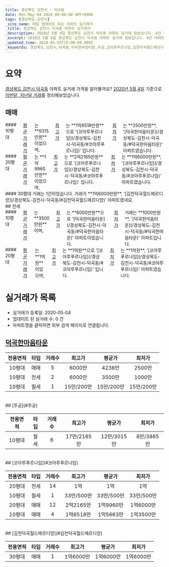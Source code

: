 ```yaml
---
title: 경상북도 김천시 - 덕곡동
date: Mon May 04 2020 00:00:00 GMT+0900
tags: [경상북도-김천시]
_site_name: 매일 업데이트 되는 아파트 실거래가
_title: 경상북도 김천시 덕곡동 아파트 실거래가
_description: 2020년 5월 4일 경상북도 김천시 덕곡동 아파트 실거래 정보입니다. 4건 아파트 정보가 있습니다.
_excerpt: 2020년 5월 4일 경상북도 김천시 덕곡동 아파트 실거래 정보입니다. 4건 아파트 정보가 있습니다.
_updated_time: 2020-05-03T15:00:00.000Z
_keywords: 경상북도,김천시,덕곡동,덕곡한마음타운,주공,코아루푸르나임,김천덕곡월드메르디앙
---
```





# 요약
<ins>경상북도 김천시 덕곡동</ins> 아파트 실거래 가격을 알아볼까요? <ins>2020년 5월 4일</ins> 기준으로 <ins>이번달, 지난달 거래</ins>를 정리해보았습니다.

## 매매
<div class="container">
<div class="six columns" markdown="1">
#### 10평대
<ins>평균 거래가</ins>는 **9315만원**이었으며, <ins>최고가</ins>는 **1억6518만원**으로 '[코아루푸르나임](/경상북도-김천시-덕곡동/#코아루푸르나임)' 입니다. <ins>최저가</ins>는 **2500만원**, '[덕곡한마음타운](/경상북도-김천시-덕곡동/#덕곡한마음타운)' 아파트였습니다.
</div>
<div class="six columns" markdown="1">
#### 20평대
<ins>평균 거래가</ins>는 **1억9960만원**이었으며, <ins>최고가</ins>는 **2억2165만원**으로 '[코아루푸르나임](/경상북도-김천시-덕곡동/#코아루푸르나임)' 입니다. <ins>최저가</ins>는 **1억6000만원**, '[코아루푸르나임](/경상북도-김천시-덕곡동/#코아루푸르나임)' 아파트였습니다.
</div>
</div>
<div class="container">
<div class="twelve columns" markdown="1">
#### 30평대
거래는 1건이었습니다. 거래가 **1억6000만원**, '[김천덕곡월드메르디앙](/경상북도-김천시-덕곡동/#김천덕곡월드메르디앙)' 아파트였네요.
</div>
</div>
## 전세
<div class="container">
<div class="six columns" markdown="1">
#### 10평대
<ins>평균 거래가</ins>는 **3500만원**이며, <ins>최고가</ins>는 **6000만원**으로 '[덕곡한마음타운](/경상북도-김천시-덕곡동/#덕곡한마음타운)' 아파트이었습니다. <ins>최저가</ins> 거래는 **1000만원**, '[덕곡한마음타운](/경상북도-김천시-덕곡동/#덕곡한마음타운)' 아파트입니다.
</div>
<div class="six columns" markdown="1">
#### 20평대
<ins>평균 거래가</ins>는 **1억원**이었으며, <ins>최고가</ins>는 **1억원**으로 '[코아루푸르나임](/경상북도-김천시-덕곡동/#코아루푸르나임)' 입니다. <ins>최저가</ins>는 **1억원**, '[코아루푸르나임](/경상북도-김천시-덕곡동/#코아루푸르나임)' 아파트였습니다.
</div>
</div>



# 실거래가 목록
- 실거래가 등록일: 2020-05-04
- 업데이트 된 실거래 수: 0 건
- 아파트명을 클릭하면 외부 검색 페이지로 연결됩니다.

## [덕곡한마음타운](#덕곡한마음타운)

|전용면적|타입|거래수|최고가|평균가|최저가|
|:---:|:---:|:---:|:---:|:---:|:---:|
|10평대|<span class="deal-type-1">매매</span>|5|6000만|4236만|2500만|
|10평대|<span class="deal-type-2">전세</span>|2|6000만|3500만|1000만|
|10평대|<span class="deal-type-3">월세</span>|1|15만/200만|15만/200만|15만/200만|

<br/>
## [주공](#주공)

|전용면적|타입|거래수|최고가|평균가|최저가|
|:---:|:---:|:---:|:---:|:---:|:---:|
|10평대|<span class="deal-type-3">월세</span>|6|17만/2165만|12만/3015만|8만/3865만|

<br/>
## [코아루푸르나임](#코아루푸르나임)

|전용면적|타입|거래수|최고가|평균가|최저가|
|:---:|:---:|:---:|:---:|:---:|:---:|
|20평대|<span class="deal-type-2">전세</span>|14|1억|1억|1억|
|10평대|<span class="deal-type-3">월세</span>|1|33만/500만|33만/500만|33만/500만|
|20평대|<span class="deal-type-1">매매</span>|12|2억2165만|1억9960만|1억6000만|
|10평대|<span class="deal-type-1">매매</span>|4|1억6518만|1억5663만|1억3500만|

<br/>
## [김천덕곡월드메르디앙](#김천덕곡월드메르디앙)

|전용면적|타입|거래수|최고가|평균가|최저가|
|:---:|:---:|:---:|:---:|:---:|:---:|
|30평대|<span class="deal-type-1">매매</span>|1|1억6000만|1억6000만|1억6000만|

<br/>




